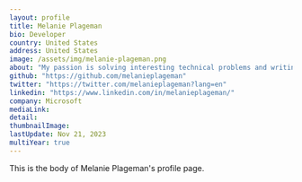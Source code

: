 ```yaml
---
layout: profile
title: Melanie Plageman
bio: Developer
country: United States
address: United States
image: /assets/img/melanie-plageman.png
about: "My passion is solving interesting technical problems and writing maintainable code and tests which enhance the accessibility of programming to new contributors. Most recently I have been developing improvements to parallel hash join in PostgreSQL. I speak at conferences on database internals and host workshops on contributing to open source software."
github: "https://github.com/melanieplageman"
twitter: "https://twitter.com/melanieplageman?lang=en"
linkedin: "https://www.linkedin.com/in/melanieplageman/"
company: Microsoft
mediaLink:
detail: 
thumbnailImage:
lastUpdate: Nov 21, 2023
multiYear: true
---
```


This is the body of Melanie Plageman's profile page.
